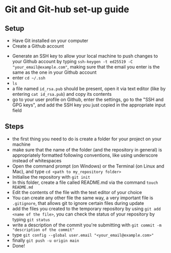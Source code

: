 # Git and Git-hub set-up guide

## Setup
- Have Git installed on your computer
- Create a Github account
* Generate an SSH key to allow your local machine to push changes to your Github account by typing ```ssh-keygen -t ed25519 -C "your_email@example.com"```, making sure that the email you enter is the same as the one in your Github account
 * enter ```cd ~/.ssh ```
 * ```ls```
 * a file named ```id_rsa.pub``` should be present, open it via text editor (like by entering ```cat id_rsa.pub```) and copy its contents
 * go to your user profile on Github, enter the settings, go to the "SSH and GPG keys", and add the SSH key you just copied in the appropriate input field

## Steps
- the first thing you need to do is create a folder for your project on your machine
- make sure that the name of the folder (and the repository in general) is appropriately formatted following conventions, like using underscore instead of whitespaces
- Open the command prompt (on Windows) or the Terminal (on Linux and Mac), and type ```cd <path to my_repository folder>```
- Initialise the repository with ```git init```
- In this folder, create a file called README.md via the command ```touch README.md```
- Edit the contents of the file with the text editor of your choice
- You can create any other file the same way, a very important file is ```.gitignore```, that allows git to ignore certain files during update
- add the files you created to the temporary repository by using ```git add <name of the file>```, you can check the status of your repository by typing ```git status```
- write a description of the commit you're submitting with ```git commit -m "description of the commit"```
- type ```git config --global user.email "<your_email@example.com>"```
- finally ```git push -u origin main```
- Done!
